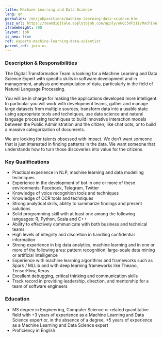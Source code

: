 ```yaml
---
title: Machine Learning and Data Science 
lang: en
permalink: /en/jobpositions/machine-learning-data-science.htm
jazz_url: https://teamdigitale.applytojob.com/apply/oHQC5VFz1I/Machine-Learning-Data-Scientist
iframeheight: 700
layout: job
is_new: true
ref: esperto-machine-learning-data-scientist
parent_ref: join-us
---
```


### Description & Responsibilities
The Digital Transformation Team is looking for a Machine Learning and Data Science Expert with specific skills in software development and in management, analysis and manipulation of data, particularly in the field of Natural Language Processing. 

You will be in charge for making the applications developed more intelligent. In particular you will work with development teams, gather and manage large datasets from multiple sources, transform data into a usable state using appropriate tools and techniques, use data science and natural language processing techniques to build innovative interaction models between the Public Administration and the citizen, like chat bots, or to build a massive categorization of documents.


We are looking for talents obsessed with impact. We don’t want someone that is just interested in finding patterns in the data. We want someone that understands how to turn those discoveries into value for the citizens.



### Key Qualifications
- Practical experience in NLP, machine learning and data modelling techniques 
- Experience in the development of bot in one or more of these environments: Facebook, Telegram, Twitter
- Knowledge of voice recognition tools and techniques
- Knowledge of OCR tools and techniques
- Strong analytical skills, ability to summarize findings and present solutions
- Solid programming skill with at least one among the following languages: R, Python, Scala and C++
- Ability to effectively communicate with both business and technical teams
- High levels of integrity and discretion in handling confidential information
- Strong experience in big data analytics, machine learning and in one or more of the following area: pattern recognition, large-scale data mining or artificial intelligence
- Experience with machine learning algorithms and frameworks such as Spark / MLLib and with deep learning frameworks like Theano, TensorFlow, Keras 
- Excellent debugging, critical thinking and communication skills
- Track record in providing leadership, direction, and mentorship for a team of software engineers

### Education
- MS degree in Engineering, Computer Science or related quantitative field with +3 years of experience as a Machine Learning and Data Science expert or, in the absence of a degree, +5 years of experience as a Machine Learning and Data Science expert
- Proficiency in English

